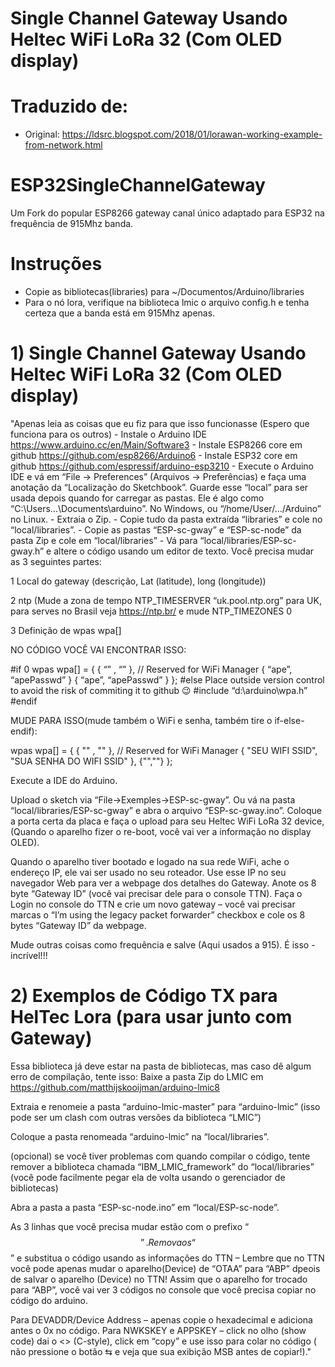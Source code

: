 # Single Channel Gateway Usando Heltec WiFi LoRa 32 (Com OLED display)

# Traduzido de:
- Original: https://ldsrc.blogspot.com/2018/01/lorawan-working-example-from-network.html

# ESP32SingleChannelGateway
Um Fork do popular ESP8266 gateway canal único adaptado para ESP32 na frequência de 915Mhz banda.

# Instruções
- Copie as bibliotecas(libraries) para ~/Documentos/Arduino/libraries
- Para o nó lora, verifique na biblioteca lmic o arquivo config.h e tenha certeza que a banda está em 915Mhz apenas.

# 1) Single Channel Gateway Usando Heltec WiFi LoRa 32 (Com OLED display)
"Apenas leia as coisas que eu fiz para que isso funcionasse (Espero que funciona para os outros)
	- Instale o Arduino IDE https://www.arduino.cc/en/Main/Software3
	- Instale ESP8266 core em github https://github.com/esp8266/Arduino6
	- Instale ESP32 core em github https://github.com/espressif/arduino-esp3210
	- Execute o Arduino IDE e vá em “File → Preferences” (Arquivos → Preferências) e faça uma anotação da “Localização do Sketchbook”. Guarde esse “local”  para ser usada depois quando for carregar as pastas. Ele é algo como “C:\Users\...\Documents\arduino”. No Windows, ou “/home/User/.../Arduino” no Linux.
	- Extraia o Zip.
	- Copie tudo da pasta extraída “libraries” e cole no “local/libraries”.
	- Copie as pastas “ESP-sc-gway” e “ESP-sc-node” da pasta Zip e cole em “local/libraries”
	- Vá para “local/libraries/ESP-sc-gway.h” e altere o código usando um editor de texto. Você precisa mudar as 3 seguintes partes:


1 Local do gateway
(descrição, Lat (latitude),  long (longitude))

2 ntp
(Mude a zona de tempo NTP_TIMESERVER “uk.pool.ntp.org” para UK, para serves no Brasil veja https://ntp.br/  e mude NTP_TIMEZONES 0

3 Definição de  wpas wpa[]

NO CÓDIGO VOCÊ VAI ENCONTRAR  ISSO:

#if 0
wpas wpa[] = {
{ “” , “” }, // Reserved for WiFi Manager
{ “ape”, “apePasswd” }
{ “ape”, “apePasswd” }
};
#else
Place outside version control to avoid the risk of commiting it to github :wink:
#include “d:\arduino\wpa.h”
#endif

MUDE PARA ISSO(mude também o WiFi e senha, também tire o if-else-endif):

wpas wpa[] = {
{ "" , "" }, // Reserved for WiFi Manager
{ "SEU WIFI SSID", "SUA SENHA DO WIFI SSID" },
{"",""}
};

Execute a IDE do Arduino.

Upload o sketch via “File→Exemples→ESP-sc-gway”. Ou vá na pasta “local/libraries/ESP-sc-gway” e abra o arquivo “ESP-sc-gway.ino”. Coloque a porta certa da placa e faça o upload para seu Heltec WiFi LoRa 32 device, (Quando o aparelho fizer o re-boot, você vai ver a informação no display OLED).

Quando o aparelho tiver bootado e logado na sua rede WiFi, ache o endereço IP, ele vai ser usado no seu roteador. Use esse IP no seu navegador Web para ver a webpage dos detalhes do Gateway. Anote os 8 byte “Gateway ID” (você vai precisar dele para o console TTN). Faça o Login no console do TTN e crie um novo gateway – você vai precisar marcas o “I’m using the legacy packet forwarder” checkbox e cole os 8 bytes “Gateway ID” da webpage.

Mude outras coisas como frequência e salve (Aqui usados a 915).
É isso - incrível!!!

# 2) Exemplos de Código TX para HelTec Lora (para usar junto com Gateway)

Essa biblioteca já deve estar na pasta de bibliotecas, mas caso dê algum erro de compilação, tente isso: Baixe a pasta Zip do LMIC em https://github.com/matthijskooijman/arduino-lmic8

Extraia e renomeie a pasta “arduino-lmic-master” para “arduino-lmic” (isso pode ser um clash com outras versões da biblioteca “LMIC”)

Coloque a pasta renomeada “arduino-lmic” na “local/libraries”.

(opcional) se você tiver problemas com quando compilar o código, tente remover a  biblioteca chamada “IBM_LMIC_framework” do “local/libraries” (você pode facilmente pegar ela de volta usando o gerenciador de bibliotecas)

Abra a pasta a pasta “ESP-sc-node.ino” em “local/ESP-sc-node”.

As 3 linhas que você precisa mudar estão com o prefixo “$$”. Remova os “$$” e substitua o código usando as informações do TTN – Lembre que no TTN você pode apenas mudar o aparelho(Device) de “OTAA” para “ABP” dpeois de salvar o aparelho (Device) no TTN! Assim que o aparelho for trocado para “ABP”, você vai ver 3 códigos no console que você precisa copiar no código do arduino.

Para DEVADDR/Device Address – apenas copie o hexadecimal e adiciona antes o 0x no código.
Para NWKSKEY e APPSKEY – click no olho (show code) dai o <> (C-style), click em “copy” e use isso para colar no código ( não pressione o botão ⇆ e veja que sua exibição MSB antes de copiar!)."

